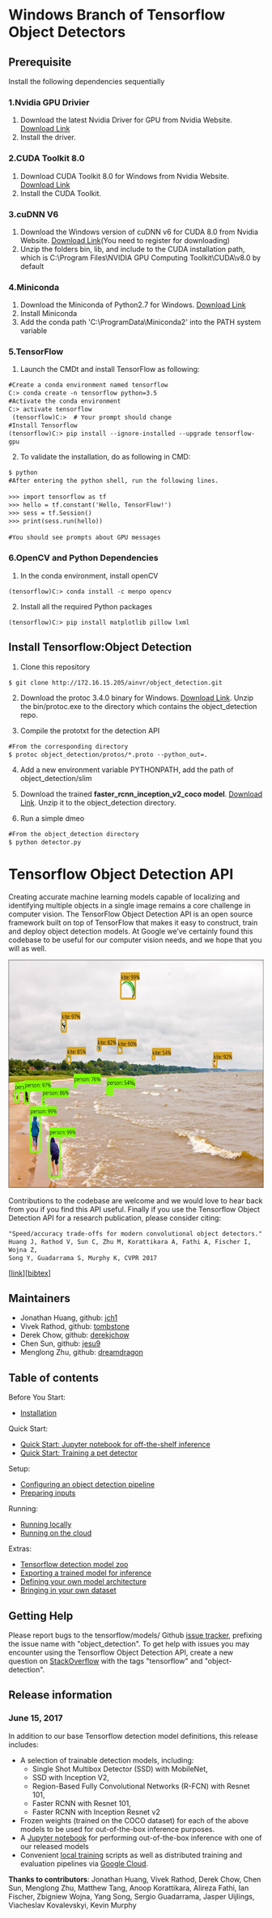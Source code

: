 # Windows Branch of Tensorflow Object Detectors

## Prerequisite
Install the following dependencies sequentially

### 1.Nvidia GPU Drivier
1. Download the latest Nvidia Driver for GPU from Nvidia Website. [Download Link](http://www.nvidia.com.tw/Download/index.aspx)
2. Install the driver. 

### 2.CUDA Toolkit 8.0
1. Download CUDA Toolkit 8.0 for Windows from Nvidia Website. [Download Link](https://developer.nvidia.com/cuda-80-ga2-download-archive) 
2. Install the CUDA Toolkit. 

### 3.cuDNN V6
1. Download the Windows version of cuDNN v6 for CUDA 8.0 from Nvidia Website. [Download Link](https://developer.nvidia.com/cudnn)(You need to register for downloading)
2. Unzip the folders bin, lib, and include to the CUDA installation path, which is C:\Program Files\NVIDIA GPU Computing Toolkit\CUDA\v8.0 by default

### 4.Miniconda
1. Download the Miniconda of Python2.7 for Windows. [Download Link](https://conda.io/miniconda.html)
2. Install Miniconda
3. Add the conda path 'C:\ProgramData\Miniconda2' into the PATH system variable

### 5.TensorFlow
1. Launch the CMDt and install TensorFlow as following:
```
#Create a conda environment named tensorflow
C:> conda create -n tensorflow python=3.5
#Activate the conda environment
C:> activate tensorflow
 (tensorflow)C:>  # Your prompt should change  
#Install Tensorflow
(tensorflow)C:> pip install --ignore-installed --upgrade tensorflow-gpu 
```
2. To validate the installation, do as following in CMD:
```
$ python
#After entering the python shell, run the following lines.

>>> import tensorflow as tf
>>> hello = tf.constant('Hello, TensorFlow!')
>>> sess = tf.Session()
>>> print(sess.run(hello))

#You should see prompts about GPU messages

```

### 6.OpenCV and Python Dependencies 
1. In the conda environment, install openCV
```
(tensorflow)C:> conda install -c menpo opencv
```
2. Install all the required Python packages
```
(tensorflow)C:> pip install matplotlib pillow lxml
```

## Install Tensorflow:Object Detection
1. Clone this repository
```
$ git clone http://172.16.15.205/ainvr/object_detection.git
```
2. Download the protoc 3.4.0 binary for Windows. [Download Link](https://github.com/google/protobuf/releases/download/v3.4.0/protoc-3.4.0-win32.zip). Unzip the  bin/protoc.exe to the directory which contains the object_detection repo.

3. Compile the prototxt for the detection API
```
#From the corresponding directory 
$ protoc object_detection/protos/*.proto --python_out=.

```

4. Add a new environment variable PYTHONPATH, add the path of object_detection/slim

5. Download the trained <b>faster_rcnn_inception_v2_coco model</b>. [Download Link](http://download.tensorflow.org/models/object_detection/faster_rcnn_inception_v2_coco_2017_11_08.tar.gz). Unzip it to the object_detection directory. 

6. Run a simple dmeo
```
#From the object_detection directory
$ python detector.py

```

# Tensorflow Object Detection API
Creating accurate machine learning models capable of localizing and identifying
multiple objects in a single image remains a core challenge in computer vision.
The TensorFlow Object Detection API is an open source framework built on top of
TensorFlow that makes it easy to construct, train and deploy object detection
models.  At Google we’ve certainly found this codebase to be useful for our
computer vision needs, and we hope that you will as well.
<p align="center">
  <img src="g3doc/img/kites_detections_output.jpg" width=676 height=450>
</p>
Contributions to the codebase are welcome and we would love to hear back from
you if you find this API useful.  Finally if you use the Tensorflow Object
Detection API for a research publication, please consider citing:

```
"Speed/accuracy trade-offs for modern convolutional object detectors."
Huang J, Rathod V, Sun C, Zhu M, Korattikara A, Fathi A, Fischer I, Wojna Z,
Song Y, Guadarrama S, Murphy K, CVPR 2017
```
\[[link](https://arxiv.org/abs/1611.10012)\]\[[bibtex](
https://scholar.googleusercontent.com/scholar.bib?q=info:l291WsrB-hQJ:scholar.google.com/&output=citation&scisig=AAGBfm0AAAAAWUIIlnPZ_L9jxvPwcC49kDlELtaeIyU-&scisf=4&ct=citation&cd=-1&hl=en&scfhb=1)\]

## Maintainers

* Jonathan Huang, github: [jch1](https://github.com/jch1)
* Vivek Rathod, github: [tombstone](https://github.com/tombstone)
* Derek Chow, github: [derekjchow](https://github.com/derekjchow)
* Chen Sun, github: [jesu9](https://github.com/jesu9)
* Menglong Zhu, github: [dreamdragon](https://github.com/dreamdragon)


## Table of contents

Before You Start:
* <a href='g3doc/installation.md'>Installation</a><br>

Quick Start:
* <a href='object_detection_tutorial.ipynb'>
      Quick Start: Jupyter notebook for off-the-shelf inference</a><br>
* <a href="g3doc/running_pets.md">Quick Start: Training a pet detector</a><br>

Setup:
* <a href='g3doc/configuring_jobs.md'>
      Configuring an object detection pipeline</a><br>
* <a href='g3doc/preparing_inputs.md'>Preparing inputs</a><br>

Running:
* <a href='g3doc/running_locally.md'>Running locally</a><br>
* <a href='g3doc/running_on_cloud.md'>Running on the cloud</a><br>

Extras:
* <a href='g3doc/detection_model_zoo.md'>Tensorflow detection model zoo</a><br>
* <a href='g3doc/exporting_models.md'>
      Exporting a trained model for inference</a><br>
* <a href='g3doc/defining_your_own_model.md'>
      Defining your own model architecture</a><br>
* <a href='g3doc/using_your_own_dataset.md'>
      Bringing in your own dataset</a><br>

## Getting Help

Please report bugs to the tensorflow/models/ Github
[issue tracker](https://github.com/tensorflow/models/issues), prefixing the
issue name with "object_detection". To get help with issues you may encounter
using the Tensorflow Object Detection API, create a new question on
[StackOverflow](https://stackoverflow.com/) with the tags "tensorflow" and
"object-detection".

## Release information

### June 15, 2017

In addition to our base Tensorflow detection model definitions, this
release includes:

* A selection of trainable detection models, including:
  * Single Shot Multibox Detector (SSD) with MobileNet,
  * SSD with Inception V2,
  * Region-Based Fully Convolutional Networks (R-FCN) with Resnet 101,
  * Faster RCNN with Resnet 101,
  * Faster RCNN with Inception Resnet v2
* Frozen weights (trained on the COCO dataset) for each of the above models to
  be used for out-of-the-box inference purposes.
* A [Jupyter notebook](object_detection_tutorial.ipynb) for performing
  out-of-the-box inference with one of our released models
* Convenient [local training](g3doc/running_locally.md) scripts as well as
  distributed training and evaluation pipelines via
  [Google Cloud](g3doc/running_on_cloud.md).


<b>Thanks to contributors</b>: Jonathan Huang, Vivek Rathod, Derek Chow,
Chen Sun, Menglong Zhu, Matthew Tang, Anoop Korattikara, Alireza Fathi, Ian Fischer, Zbigniew Wojna, Yang Song, Sergio Guadarrama, Jasper Uijlings,
Viacheslav Kovalevskyi, Kevin Murphy
